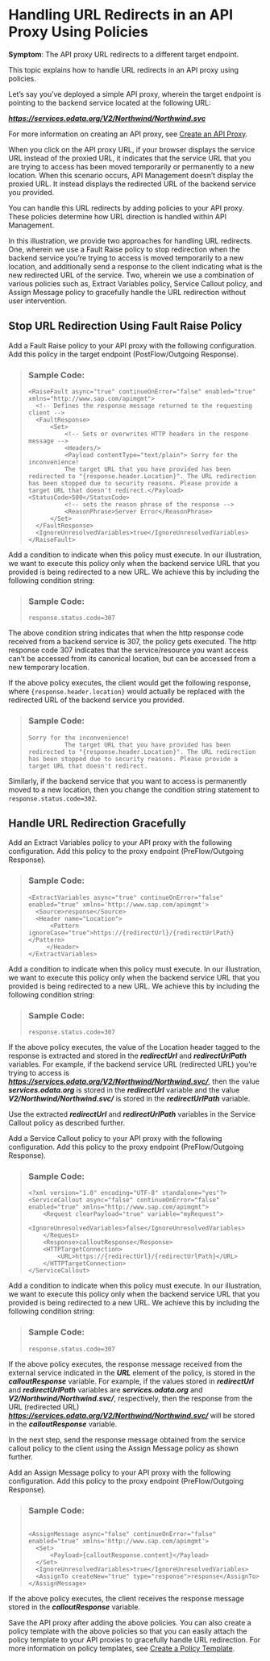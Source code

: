 <!-- loio9e63c015a69f4c85b3273cc566bb5633 -->

# Handling URL Redirects in an API Proxy Using Policies

**Symptom**: The API proxy URL redirects to a different target endpoint.

This topic explains how to handle URL redirects in an API proxy using policies.

Let’s say you’ve deployed a simple API proxy, wherein the target endpoint is pointing to the backend service located at the following URL:

***https://services.odata.org/V2/Northwind/Northwind.svc***

For more information on creating an API proxy, see [Create an API Proxy](create-an-api-proxy-4ac0431.md).

When you click on the API proxy URL, if your browser displays the service URL instead of the proxied URL, it indicates that the service URL that you are trying to access has been moved temporarily or permanently to a new location. When this scenario occurs, API Management doesn’t display the proxied URL. It instead displays the redirected URL of the backend service you provided.

You can handle this URL redirects by adding policies to your API proxy. These policies determine how URL direction is handled within API Management.

In this illustration, we provide two approaches for handling URL redirects. One, wherein we use a Fault Raise policy to stop redirection when the backend service you’re trying to access is moved temporarily to a new location, and additionally send a response to the client indicating what is the new redirected URL of the service. Two, wherein we use a combination of various policies such as, Extract Variables policy, Service Callout policy, and Assign Message policy to gracefully handle the URL redirection without user intervention.



<a name="loio9e63c015a69f4c85b3273cc566bb5633__section_ybg_kbz_fnb"/>

## Stop URL Redirection Using Fault Raise Policy

Add a Fault Raise policy to your API proxy with the following configuration. Add this policy in the target endpoint \(PostFlow/Outgoing Response\).

> ### Sample Code:  
> ```
> <RaiseFault async="true" continueOnError="false" enabled="true" xmlns="http://www.sap.com/apimgmt">
> 	<!-- Defines the response message returned to the requesting client -->
> 	<FaultResponse>
> 		<Set>
> 			<!-- Sets or overwrites HTTP headers in the respone message -->
> 			<Headers/>
> 			<Payload contentType="text/plain"> Sorry for the inconvenience!
> 			The target URL that you have provided has been redirected to "{response.header.Location}". The URL redirection has been stopped due to security reasons. Please provide a target URL that doesn't redirect.</Payload> <StatusCode>500</StatusCode>
> 			<!-- sets the reason phrase of the response -->
> 			<ReasonPhrase>Server Error</ReasonPhrase>
> 		</Set>
> 	</FaultResponse>
> 	<IgnoreUnresolvedVariables>true</IgnoreUnresolvedVariables>
> </RaiseFault>
> 
> ```

Add a condition to indicate when this policy must execute. In our illustration, we want to execute this policy only when the backend service URL that you provided is being redirected to a new URL. We achieve this by including the following condition string:

> ### Sample Code:  
> ```
> response.status.code=307
> ```

The above condition string indicates that when the http response code received from a backend service is 307, the policy gets executed. The http response code 307 indicates that the service/resource you want access can’t be accessed from its canonical location, but can be accessed from a new temporary location.

If the above policy executes, the client would get the following response, where `{response.header.location}` would actually be replaced with the redirected URL of the backend service you provided.

> ### Sample Code:  
> ```
> Sorry for the inconvenience!
> 			The target URL that you have provided has been redirected to "{response.header.Location}". The URL redirection has been stopped due to security reasons. Please provide a target URL that doesn't redirect.
> 
> ```

Similarly, if the backend service that you want to access is permanently moved to a new location, then you change the condition string statement to `response.status.code=302`.



<a name="loio9e63c015a69f4c85b3273cc566bb5633__section_ryx_lbz_fnb"/>

## Handle URL Redirection Gracefully

Add an Extract Variables policy to your API proxy with the following configuration. Add this policy to the proxy endpoint \(PreFlow/Outgoing Response\).

> ### Sample Code:  
> ```
> <ExtractVariables async="true" continueOnError="false" enabled="true" xmlns='http://www.sap.com/apimgmt'>
> 	<Source>response</Source>
> 	<Header name="Location">
>       <Pattern ignoreCase="true">https://{redirectUrl}/{redirectUrlPath}</Pattern>
>      </Header>
> </ExtractVariables>
> ```

Add a condition to indicate when this policy must execute. In our illustration, we want to execute this policy only when the backend service URL that you provided is being redirected to a new URL. We achieve this by including the following condition string:

> ### Sample Code:  
> ```
> response.status.code=307
> ```

If the above policy executes, the value of the Location header tagged to the response is extracted and stored in the ***redirectUrl*** and ***redirectUrlPath*** variables. For example, if the backend service URL \(redirected URL\) you’re trying to access is ***https://services.odata.org/V2/Northwind/Northwind.svc/***, then the value ***services.odata.org*** is stored in the ***redirectUrl*** variable and the value ***V2/Northwind/Northwind.svc/*** is stored in the ***redirectUrlPath*** variable.

Use the extracted ***redirectUrl*** and ***redirectUrlPath*** variables in the Service Callout policy as described further.

Add a Service Callout policy to your API proxy with the following configuration. Add this policy to the proxy endpoint \(PreFlow/Outgoing Response\).

> ### Sample Code:  
> ```
> <?xml version="1.0" encoding="UTF-8" standalone="yes"?>
> <ServiceCallout async="false" continueOnError="false" enabled="true" xmlns="http://www.sap.com/apimgmt">
>     <Request clearPayload="true" variable="myRequest">
>         <IgnoreUnresolvedVariables>false</IgnoreUnresolvedVariables>
>     </Request>
>     <Response>calloutResponse</Response>
>     <HTTPTargetConnection>
>         <URL>https://{redirectUrl}/{redirectUrlPath}</URL>
>     </HTTPTargetConnection>
> </ServiceCallout>
> 
> ```

Add a condition to indicate when this policy must execute. In our illustration, we want to execute this policy only when the backend service URL that you provided is being redirected to a new URL. We achieve this by including the following condition string:

> ### Sample Code:  
> ```
> response.status.code=307
> ```

If the above policy executes, the response message received from the external service indicated in the ***URL*** element of the policy, is stored in the ***calloutResponse*** variable. For example, if the values stored in ***redirectUrl*** and ***redirectUrlPath*** variables are ***services.odata.org*** and ***V2/Northwind/Northwind.svc/***, respectively, then the response from the URL \(redirected URL\) ***https://services.odata.org/V2/Northwind/Northwind.svc/*** will be stored in the ***calloutResponse*** variable.

In the next step, send the response message obtained from the service callout policy to the client using the Assign Message policy as shown further.

Add an Assign Message policy to your API proxy with the following configuration. Add this policy to the proxy endpoint \(PreFlow/Outgoing Response\).

> ### Sample Code:  
> ```
> 
> <AssignMessage async="false" continueOnError="false" enabled="true" xmlns='http://www.sap.com/apimgmt'>
> 	<Set>
> 		<Payload>{calloutResponse.content}</Payload>
> 	</Set>
> 	<IgnoreUnresolvedVariables>true</IgnoreUnresolvedVariables>
> 	<AssignTo createNew="true" type="response">response</AssignTo>
> </AssignMessage>
> ```

If the above policy executes, the client receives the response message stored in the ***calloutResponse*** variable.

Save the API proxy after adding the above policies. You can also create a policy template with the above policies so that you can easily attach the policy template to your API proxies to gracefully handle URL redirection. For more information on policy templates, see [Create a Policy Template](create-a-policy-template-c5d1872.md).

